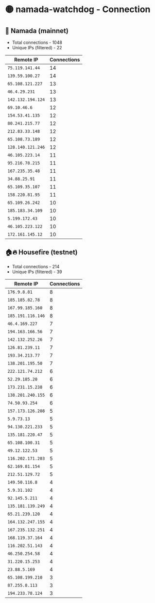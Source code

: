 # 🟡 namada-watchdog - Connection

## 🚀 Namada (mainnet)
- Total connections - 1048
- Unique IPs (filtered) - 22

| Remote IP | Connections |
|-----------|-------------|
| `75.119.141.44` | 14 |
| `139.59.100.27` | 14 |
| `65.108.121.227` | 13 |
| `46.4.29.231` | 13 |
| `142.132.194.124` | 13 |
| `69.10.46.6` | 12 |
| `154.53.41.135` | 12 |
| `80.241.215.77` | 12 |
| `212.83.33.148` | 12 |
| `65.108.73.189` | 12 |
| `128.140.121.246` | 12 |
| `46.105.223.14` | 11 |
| `95.216.78.215` | 11 |
| `167.235.35.48` | 11 |
| `34.88.25.91` | 11 |
| `65.109.35.107` | 11 |
| `158.220.81.95` | 11 |
| `65.109.26.242` | 10 |
| `185.183.34.109` | 10 |
| `5.199.172.43` | 10 |
| `46.105.223.122` | 10 |
| `172.161.145.12` | 10 |

## 🏠🔥 Housefire (testnet)

- Total connections - 214
- Unique IPs (filtered) - 39

| Remote IP | Connections |
|-----------|-------------|
| `176.9.8.81` | 8 |
| `185.185.82.78` | 8 |
| `167.99.185.160` | 8 |
| `185.191.116.146` | 8 |
| `46.4.169.227` | 7 |
| `194.163.166.56` | 7 |
| `142.132.252.26` | 7 |
| `126.81.239.11` | 7 |
| `193.34.213.77` | 7 |
| `138.201.195.50` | 7 |
| `222.121.74.212` | 6 |
| `52.29.185.20` | 6 |
| `173.231.15.238` | 6 |
| `138.201.240.155` | 6 |
| `74.50.93.254` | 6 |
| `157.173.126.208` | 5 |
| `5.9.73.13` | 5 |
| `94.130.221.233` | 5 |
| `135.181.220.47` | 5 |
| `65.108.100.31` | 5 |
| `49.12.122.53` | 5 |
| `116.202.171.203` | 5 |
| `62.169.81.154` | 5 |
| `212.51.129.72` | 5 |
| `149.50.116.8` | 4 |
| `5.9.31.102` | 4 |
| `92.145.5.211` | 4 |
| `135.181.139.249` | 4 |
| `65.21.239.120` | 4 |
| `164.132.247.155` | 4 |
| `167.235.132.251` | 4 |
| `168.119.37.164` | 4 |
| `116.202.51.143` | 4 |
| `46.250.254.58` | 4 |
| `31.220.15.253` | 4 |
| `23.88.5.169` | 4 |
| `65.108.199.210` | 3 |
| `87.255.8.113` | 3 |
| `194.233.78.124` | 3 |

